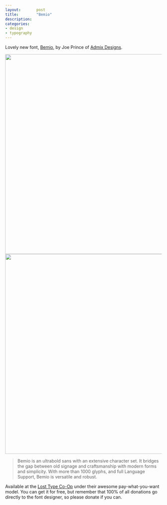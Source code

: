 ```yaml
---
layout:       post
title:        "Bemio"
description: 
categories:     
- design
- typography
---
```


Lovely new font, [Bemio][2], by Joe Prince of [Admix Designs][3].

<a href="http://www.losttype.com/font/?name=bemio&amp;source=blog" class="image-wrapper">
	<img class="bordered" src="http://losttype.com/blog/wp-content/uploads/2012/01/bemio-LARGE.jpg" width="640">
</a>

<a href="http://www.losttype.com/font/?name=bemio&amp;source=blog" class="image-wrapper">
	<img class="bordered" src="http://losttype.com/blog/wp-content/uploads/2012/01/bemioslider2.jpg" alt="" title="bemioslider2" width="640">
</a>

>Bemio is an ultrabold sans with an extensive character set. It bridges the gap between old signage and craftsmanship with modern forms and simplicity. With more than 1000 glyphs, and full Language Support, Bemio is versatile and robust.

Available at the [Lost Type Co-Op][1] under their awesome pay-what-you-want model. You can get it for free, but remember that 100% of all donations go directly to the font designer, so please donate if you can.

[1]:http://www.losttype.com/
[2]:http://www.losttype.com/font/?name=bemio
[3]:http://cargocollective.com/admixdesigns